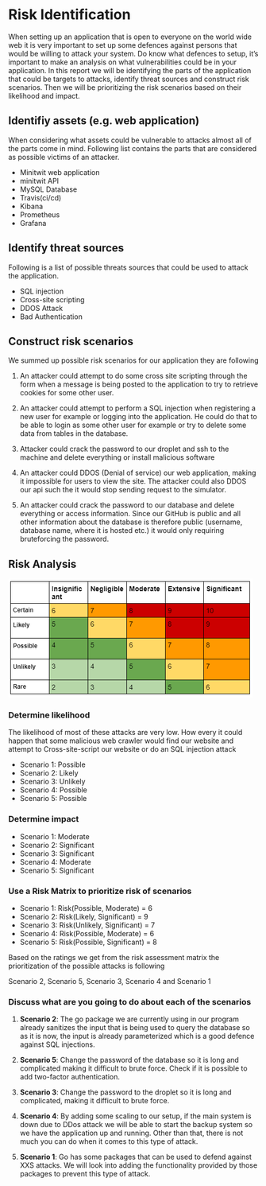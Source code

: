 
# Risk Identification
When setting up an application that is open to everyone on the world wide web it is very important to set up some defences against persons that would be willing to attack your system. Do know what defences to setup, it’s important to make an analysis on what vulnerabilities could be in your application. In this report we will be identifying the parts of the application that could be targets to attacks, identify threat sources and construct risk scenarios. Then we will be prioritizing the risk scenarios based on their likelihood and impact.

## Identifiy assets (e.g. web application)

When considering what assets could be vulnerable to attacks almost all of the parts come in mind. Following list contains the parts that are considered as possible victims of an attacker.

-   Minitwit web application
-   minitwit API
-   MySQL Database
-   Travis(ci/cd)
-   Kibana
-   Prometheus
-   Grafana

## Identify threat sources

Following is a list of possible threats sources that could be used to attack the application.

- SQL injection
-  Cross-site scripting
- DDOS Attack
- Bad Authentication


## Construct risk scenarios 
We summed up possible risk scenarios for our application they are following

1.  An attacker could attempt to do some cross site scripting through the form when a message is being posted to the application to try to retrieve cookies for some other user.
    
2.  An attacker could attempt to perform a SQL injection when registering a new user for example or logging into the application. He could do that to be able to login as some other user for example or try to delete some data from tables in the database.
    
3.  Attacker could crack the password to our droplet and ssh to the machine and delete everything or install malicious software
    
4.  An attacker could DDOS (Denial of service) our web application, making it impossible for users to view the site. The attacker could also DDOS our api such the it would stop sending request to the simulator.
    
5.  An attacker could crack the password to our database and delete everything or access information. Since our GitHub is public and all other information about the database is therefore public (username, database name, where it is hosted etc.) it would only requiring bruteforcing the password.


## Risk Analysis
<img src="https://github.com/lauralunddahl/DevOps-GroupF/blob/dev/documents/WeeklyNotes/risk_analysis.PNG"/>

### Determine likelihood
The likelihood of most of these attacks are very low. How every it could happen that some malicious web crawler would find our website and attempt to Cross-site-script our website or do an SQL injection attack

- Scenario 1: Possible
- Scenario 2: Likely
- Scenario 3: Unlikely
- Scenario 4: Possible
- Scenario 5: Possible
### Determine impact
 - Scenario 1: Moderate
 - Scenario 2: Significant
 - Scenario 3: Significant
 - Scenario 4: Moderate
 - Scenario 5: Significant

### Use a Risk Matrix to prioritize risk of scenarios

 - Scenario 1: Risk(Possible, Moderate) = 6
 - Scenario 2: Risk(Likely, Significant) = 9
 - Scenario 3: Risk(Unlikely, Significant) = 7
 - Scenario 4: Risk(Possible, Moderate) = 6
 - Scenario 5: Risk(Possible, Significant) = 8

Based on the ratings we get from the risk assessment matrix the prioritization of the possible attacks is following

Scenario 2, Scenario 5, Scenario 3, Scenario 4 and Scenario 1

### Discuss what are you going to do about each of the scenarios

1.  **Scenario 2**: The go package we are currently using in our program already sanitizes the input that is being used to query the database so as it is now, the input is already parameterized which is a good defence against SQL injections.
    
2.  **Scenario 5**: Change the password of the database so it is long and complicated making it difficult to brute force. Check if it is possible to add two-factor authentication.
    
3.  **Scenario 3**: Change the password to the droplet so it is long and complicated, making it difficult to brute force.
    
4.  **Scenario 4**: By adding some scaling to our setup, if the main system is down due to DDos attack we will be able to start the backup system so we have the application up and running. Other than that, there is not much you can do when it comes to this type of attack.
    
5.  **Scenario 1**: Go has some packages that can be used to defend against XXS attacks. We will look into adding the functionality provided by those packages to prevent this type of attack.

##